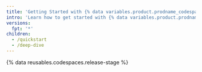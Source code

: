 ```yaml
---
title: 'Getting Started with {% data variables.product.prodname_codespaces %}'
intro: 'Learn how to get started with {% data variables.product.prodname_codespaces %}, including set up and configuration for specific languages.'
versions:
  fpt: '*'
children:
  - /quickstart
  - /deep-dive
---
```

{% data reusables.codespaces.release-stage %}


